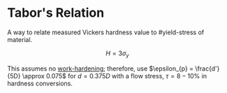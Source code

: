 # Tabor's Relation

A way to relate measured Vickers hardness value to #yield-stress  of material.

$$\begin{equation}
H = 3\sigma_{y}
\end{equation}$$

This assumes no [work-hardening](deformation-and-work-hardening.md); therefore, use $\epsilon_{p} = \frac{d'}{5D} \approx 0.075$ for $d = 0.375D$ with a flow stress, $\tau = 8-10 \%$ in hardness conversions.
